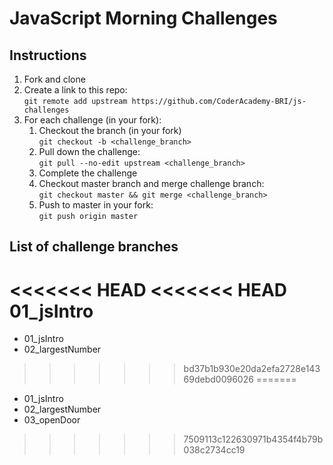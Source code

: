 # JavaScript Morning Challenges

## Instructions
1. Fork and clone
2. Create a link to this repo: <br/>
   `git remote add upstream https://github.com/CoderAcademy-BRI/js-challenges`
3. For each challenge (in your fork):
    1. Checkout the branch (in your fork)<br/>
     `git checkout -b <challenge_branch>`
    3. Pull down the challenge: <br/>
     `git pull --no-edit upstream <challenge_branch>`
    4. Complete the challenge
    5. Checkout master branch and merge challenge branch:<br/>
    `git checkout master && git merge <challenge_branch>`
    1. Push to master in your fork:<br/>
     `git push origin master`

## List of challenge branches
<<<<<<< HEAD
<<<<<<< HEAD
01_jsIntro
=======
* 01_jsIntro
* 02_largestNumber
>>>>>>> bd37b1b930e20da2efa2728e14369debd0096026
=======
* 01_jsIntro
* 02_largestNumber
* 03_openDoor
>>>>>>> 7509113c122630971b4354f4b79b038c2734cc19
